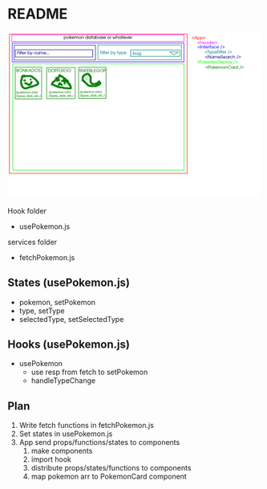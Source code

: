 # README

![wireframe](./wireframe.png)

Hook folder

- usePokemon.js

services folder

- fetchPokemon.js

## States (usePokemon.js)

- pokemon, setPokemon
- type, setType
- selectedType, setSelectedType

## Hooks (usePokemon.js)

- usePokemon
  - use resp from fetch to setPokemon
  - handleTypeChange

## Plan

1. Write fetch functions in fetchPokemon.js
2. Set states in usePokemon.js
3. App send props/functions/states to components
   1. make components
   2. import hook
   3. distribute props/states/functions to components
   4. map pokemon arr to PokemonCard component
